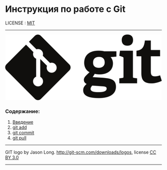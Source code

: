 # Инструкция по работе с Git

LICENSE : [MIT](license.md)

---
![](Git-logo-black.svg.png)


### Содержание:
1. [Введение](v.md)
2. [git add](add.md) 
3. [git commit](commit.md)
4. [git pull](pull.md)


---

GIT logo by Jason Long. http://git-scm.com/downloads/logos, license [CC BY 3.0](https://creativecommons.org/licenses/by/3.0/)

---
